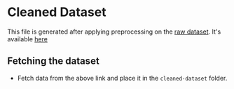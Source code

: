 # Cleaned Dataset
This file is generated after applying preprocessing on the [raw dataset](https://github.com/hosseindamavandi/Fake-News-Detection/tree/main/datasets).
It's available [here](https://drive.google.com/drive/folders/1uh5m2VfweabRUi1DMcjORpWAXGh668am?usp=drive_link )

## Fetching the dataset
- Fetch data from the above link and place it in the `cleaned-dataset` folder.
